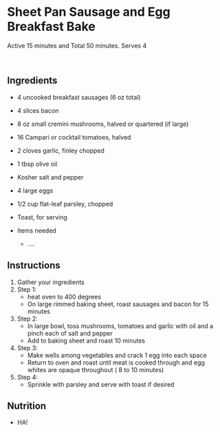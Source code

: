 # Sheet Pan Sausage and Egg Breakfast Bake
Active 15 minutes and Total 50 minutes. Serves 4

<br>

## Ingredients
- 4 uncooked breakfast sausages (6 oz total)
- 4 slices bacon
- 8 oz small cremini mushrooms, halved or quartered (if large)
- 16 Campari or cocktail tomatoes, halved
- 2 cloves garlic, finley chopped
- 1 tbsp olive oil
- Kosher salt and pepper
- 4 large eggs
- 1/2 cup flat-leaf parsley, chopped
- Toast, for serving

- Items needed
  - ....


## Instructions
1. Gather your ingredients
2. Step 1:
   - heat oven to 400 degrees
   - On large rimmed baking sheet, roast sausages and bacon for 15 minutes
3. Step 2:
   - In large bowl, toss mushrooms, tomatoes and garlic with oil and a pinch each of salt and pepper
   - Add to baking sheet and roast 10 minutes
4. Step 3:
    - Make wells among vegetables and crack 1 egg into each space
    - Return to oven and roast until meat is cooked through and egg whites are opaque throughout ( 8 to 10 minutes)
5. Step 4:
    - Sprinkle with parsley and serve with toast if desired


## Nutrition
- HA!